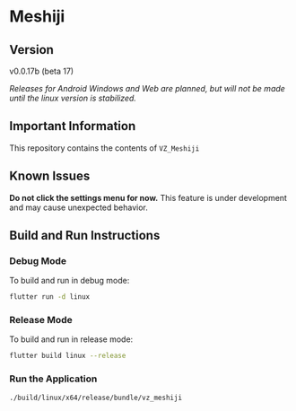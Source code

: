 # Meshiji

## Version
v0.0.17b (beta 17)

*Releases for Android Windows and Web are planned, but will not be made until the linux version is stabilized.*


## Important Information
This repository contains the contents of `VZ_Meshiji`

## Known Issues
**Do not click the settings menu for now.** This feature is under development and may cause unexpected behavior.

## Build and Run Instructions

### Debug Mode
To build and run in debug mode:
```bash
flutter run -d linux
```

### Release Mode
To build and run in release mode:
```bash
flutter build linux --release
```
### Run the Application
```bash
./build/linux/x64/release/bundle/vz_meshiji
```
